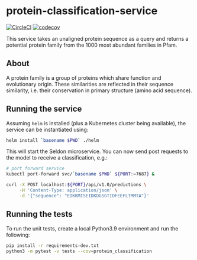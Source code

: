 # protein-classification-service

[![CircleCI](https://circleci.com/gh/BenTenmann/protein-classification-service/tree/main.svg?style=shield&circle-token=3b42235dd8a2f18865d981432d09730121915ec1)](https://circleci.com/gh/BenTenmann/protein-classification-service/tree/main)
[![codecov](https://codecov.io/gh/BenTenmann/protein-classification-service/branch/main/graph/badge.svg?token=XJYMGM5ZVK)](https://codecov.io/gh/BenTenmann/protein-classification-service)

This service takes an unaligned protein sequence as a query and returns a potential protein family from the 1000 most abundant families in Pfam.

## About

A protein family is a group of proteins which share function and evolutionary origin. These similarities are reflected
in their sequence similarity, i.e. their conservation in primary structure (amino acid sequence).

## Running the service

Assuming `helm` is installed (plus a Kubernetes cluster being available), the service can be instantiated using:

```bash
helm install `basename $PWD` ./helm
```
 
This will start the Seldon microservice. You can now send post requests to the model to receive a classification, e.g.:

```bash
# port forward service
kubectl port-forward svc/`basename $PWD` ${PORT:=7687} &

curl -X POST localhost:${PORT}/api/v1.0/predictions \
     -H 'Content-Type: application/json' \
     -d '{"sequence": "EIKKMISEIDKDGSGTIDFEEFLTMMTA"}'
```

## Running the tests

To run the unit tests, create a local Python3.9 environment and run the following:

```bash
pip install -r requirements-dev.txt
python3 -m pytest -v tests --cov=protein_classification
```

